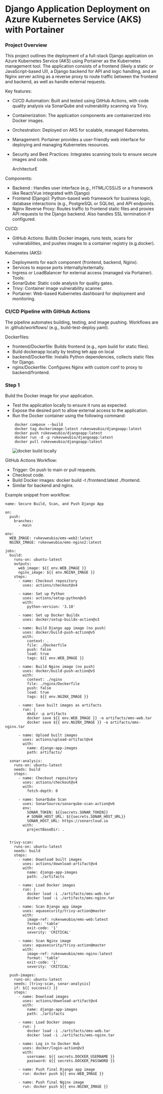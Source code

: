 # Django Application Deployment on Azure Kubernetes Service (AKS) with Portainer

### Project Overview
This project outlines the deployment of a full-stack Django application on Azure Kubernetes Service (AKS) using Portainer as the Kubernetes management tool. The application consists of a frontend (likely a static or JavaScript-based UI), a Django backend for API and logic handling, and an Nginx server acting as a reverse proxy to route traffic between the frontend and backend, as well as handle external requests.

Key features:
- CI/CD Automation: Built and tested using GitHub Actions, with code quality analysis via SonarQube and vulnerability scanning via Trivy.
- Containerization: The application components are containerized into Docker images.
- Orchestration: Deployed on AKS for scalable, managed Kubernetes.
- Management: Portainer provides a user-friendly web interface for deploying and managing Kubernetes resources.
- Security and Best Practices: Integrates scanning tools to ensure secure images and code.

  ArchitecturE

Components:
- Backend : Handles user interface (e.g., HTML/CSS/JS or a framework like React/Vue integrated with Django)
- Frontend  (Django): Python-based web framework for business logic, database interactions (e.g., PostgreSQL or SQLite), and API endpoints.
- Nginx Reverse Proxy: Routes traffic to frontend static files and proxies API requests to the Django backend. Also handles SSL termination if configured.


CI/CD:
- GitHub Actions: Builds Docker images, runs tests, scans for vulnerabilities, and pushes images to a container registry (e.g.docker).

Kubernetes (AKS):
- Deployments for each component (frontend, backend, Nginx).
- Services to expose ports internally/externally.
- Ingress or LoadBalancer for external access (managed via Portainer).
Tools:
- SonarQube: Static code analysis for quality gates.
- Trivy: Container image vulnerability scanner.
- Portainer: Web-based Kubernetes dashboard for deployment and monitoring.


### CI/CD Pipeline with GitHub Actions
The pipeline automates building, testing, and image pushing. Workflows are in .github/workflows/ (e.g., build-test-deploy.yaml).

Dockerfiles:
- frontend/Dockerfile: Builds frontend (e.g., npm build for static files).
- Build   dockerapp locally  by testing teh app on local
- backend/Dockerfile: Installs Python dependencies, collects static files for Django.
- nginx/Dockerfile: Configures Nginx with custom conf to proxy to backend/frontend.
  
### Step 1
Build the Docker image for your application.
- Test the application locally to ensure it runs as expected.
- Expose the desired port to allow external access to the application.
- Run the Docker container using the following command:
  ```
   docker compose --build
   docker tag dockerimage:latest rukevweubio/djangoapp:latest
   docker push rukevweubio/djangoapp:latest
   docker run -d -p rukevweubio/djangoapp:latest
   docker pull rukevweubio/djangoapp:latest
  
  ```
  ![docker build locally](https://github.com/rukevweubio/Django-Based-Office-Mnagerment-system/blob/main/photo/Screenshot%20(2632).png)

GitHub Actions Workflow:
- Trigger: On push to main or pull requests.
- Checkout code.
- Build Docker images: docker build -t <acr-repo>/frontend:latest ./frontend.
- Similar for backend and nginx.

Example snippet from workflow:
```
name: Secure Build, Scan, and Push Django App

on:
  push:
    branches:
      - main

env:
  WEB_IMAGE: rukevweubio/ems-web2:latest
  NGINX_IMAGE: rukevweubio/ems-nginx2:latest

jobs:
  build:
    runs-on: ubuntu-latest
    outputs:
      web_image: ${{ env.WEB_IMAGE }}
      nginx_image: ${{ env.NGINX_IMAGE }}
    steps:
      - name: Checkout repository
        uses: actions/checkout@v4

      - name: Set up Python
        uses: actions/setup-python@v5
        with:
          python-version: '3.10'

      - name: Set up Docker Buildx
        uses: docker/setup-buildx-action@v3

      - name: Build Django app image (no push)
        uses: docker/build-push-action@v5
        with:
          context: .
          file: ./Dockerfile
          push: false
          load: true
          tags: ${{ env.WEB_IMAGE }}

      - name: Build Nginx image (no push)
        uses: docker/build-push-action@v5
        with:
          context: ./nginx
          file: ./nginx/Dockerfile
          push: false
          load: true
          tags: ${{ env.NGINX_IMAGE }}

      - name: Save built images as artifacts
        run: |
          mkdir -p artifacts
          docker save ${{ env.WEB_IMAGE }} -o artifacts/ems-web.tar
          docker save ${{ env.NGINX_IMAGE }} -o artifacts/ems-nginx.tar

      - name: Upload built images
        uses: actions/upload-artifact@v4
        with:
          name: django-app-images
          path: artifacts/

  sonar-analysis:
    runs-on: ubuntu-latest
    needs: build
    steps:
      - name: Checkout repository
        uses: actions/checkout@v4
        with:
          fetch-depth: 0 

      - name: SonarQube Scan
        uses: SonarSource/sonarqube-scan-action@v6
        env:
          SONAR_TOKEN: ${{secrets.SONAR_TOKEN}}
          # SONAR_HOST_URL: ${{secrets.SONAR_HOST_URL}}
          SONAR_HOST_URL: https://sonarcloud.io
        with:
          projectBaseDir: .
        

  trivy-scan:
    runs-on: ubuntu-latest
    needs: build
    steps:
      - name: Download built images
        uses: actions/download-artifact@v4
        with:
          name: django-app-images
          path: ./artifacts

      - name: Load Docker images
        run: |
          docker load -i ./artifacts/ems-web.tar
          docker load -i ./artifacts/ems-nginx.tar

      - name: Scan Django app image
        uses: aquasecurity/trivy-action@master
        with:
          image-ref: rukevweubio/ems-web:latest
          format: 'table'
          exit-code: '1'
          severity: 'CRITICAL'

      - name: Scan Nginx image
        uses: aquasecurity/trivy-action@master
        with:
          image-ref: rukevweubio/ems-nginx:latest
          format: 'table'
          exit-code: '1'
          severity: 'CRITICAL'

  push-images:
    runs-on: ubuntu-latest
    needs: [trivy-scan, sonar-analysis]
    if: ${{ success() }}
    steps:
      - name: Download images
        uses: actions/download-artifact@v4
        with:
          name: django-app-images
          path: ./artifacts

      - name: Load Docker images
        run: |
          docker load -i ./artifacts/ems-web.tar
          docker load -i ./artifacts/ems-nginx.tar

      - name: Log in to Docker Hub
        uses: docker/login-action@v3
        with:
          username: ${{ secrets.DOCKER_USERNAME }}
          password: ${{ secrets.DOCKER_PASSWORD }}

      - name: Push final Django app image
        run: docker push ${{ env.WEB_IMAGE }}

      - name: Push final Nginx image
        run: docker push ${{ env.NGINX_IMAGE }}
```
